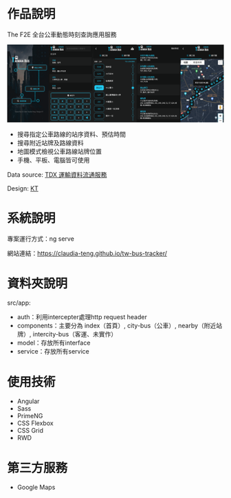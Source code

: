 # 作品說明

The F2E 全台公車動態時刻查詢應用服務

<img src="./src/assets/md/introduction.png" alt="introduction" width="1000"/>

- 搜尋指定公車路線的站序資料、預估時間
- 搜尋附近站牌及路線資料
- 地圖模式檢視公車路線站牌位置
- 手機、平板、電腦皆可使用

Data source: [TDX 運輸資料流通服務](https://tdx.transportdata.tw/)

Design: [KT](https://www.behance.net/KT_Designer)

# 系統說明
專案運行方式：ng serve

網站連結：https://claudia-teng.github.io/tw-bus-tracker/

# 資料夾說明

src/app:
- auth：利用intercepter處理http request header
- components：主要分為 index（首頁）, city-bus（公車）, nearby（附近站牌）, intercity-bus（客運、未實作）
- model：存放所有interface
- service：存放所有service

# 使用技術

- Angular
- Sass
- PrimeNG
- CSS Flexbox
- CSS Grid
- RWD

# 第三方服務

- Google Maps

